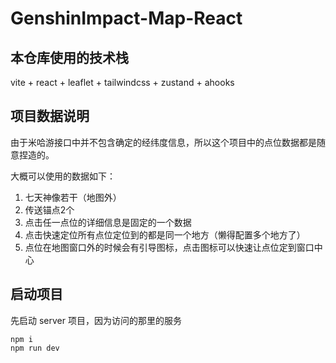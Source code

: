# GenshinImpact-Map-React

## 本仓库使用的技术栈

vite + react + leaflet + tailwindcss + zustand + ahooks

## 项目数据说明

由于米哈游接口中并不包含确定的经纬度信息，所以这个项目中的点位数据都是随意捏造的。

大概可以使用的数据如下：
1. 七天神像若干（地图外）
2. 传送锚点2个
3. 点击任一点位的详细信息是固定的一个数据
4. 点击快速定位所有点位定位到的都是同一个地方（懒得配置多个地方了）
5. 点位在地图窗口外的时候会有引导图标，点击图标可以快速让点位定到窗口中心

## 启动项目

先启动 server 项目，因为访问的那里的服务

```
npm i
npm run dev
```